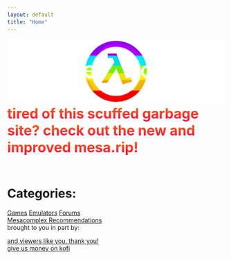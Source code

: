 ```yaml
---
layout: default
title: "Home"
---
```


<script type="text/javascript" src="js/splashtext.js"></script>
<script type="text/javascript" src="js/consolelog.js"></script>
<script type="text/javascript" src="js/particle.js"></script>
<link rel="stylesheet" href="particle.css">
<head>
<script type="text/javascript">
    window._mNHandle = window._mNHandle || {};
    window._mNHandle.queue = window._mNHandle.queue || [];
    medianet_versionId = "3121199";
</script>
<script src="https://contextual.media.net/dmedianet.js?cid=8CUI477C5" async="async"></script>
<script async src="https://pagead2.googlesyndication.com/pagead/js/adsbygoogle.js?client=ca-pub-1455382176703207"
     crossorigin="anonymous"></script>
</head>
<!-- Google Tag Manager -->
<script>(function(w,d,s,l,i){w[l]=w[l]||[];w[l].push({'gtm.start':
new Date().getTime(),event:'gtm.js'});var f=d.getElementsByTagName(s)[0],
j=d.createElement(s),dl=l!='dataLayer'?'&l='+l:'';j.async=true;j.src=
'https://www.googletagmanager.com/gtm.js?id='+i+dl;f.parentNode.insertBefore(j,f);
})(window,document,'script','dataLayer','GTM-WZ946DH');</script>
<!-- End Google Tag Manager -->
<script async src="https://pagead2.googlesyndication.com/pagead/js/adsbygoogle.js?client=ca-pub-1455382176703207"
     crossorigin="anonymous"></script>
<img alt="bannerlogo" src="images/mesapride!final!refined!.png" alt="bannerlogo" class="bannerlogo">
<br>
<a href="https://mesa.rip" style="font-size:32px;font-weight:bold;background: -webkit-linear-gradient(90deg,#fc0345, #fc6f03);-webkit-background-clip: text;-webkit-text-fill-color: transparent;">tired of this scuffed garbage site? check out the new and improved mesa.rip!</a>
<p id="splash"></p>
<br>
<h1 class="text-center">Categories:</h1>
<a class="list" href="games">Games</a>
<a class="list" href="emulators">Emulators</a>
<a class="list" href="https://forum.mesacomplex.tk/">Forums</a>
<br>
<a class="recommend" href="recommend">Mesacomplex Recommendations</a>
<br>
<div id="514763859">
    <script type="text/javascript">
        try {
            window._mNHandle.queue.push(function (){
                window._mNDetails.loadTag("514763859", "728x90", "514763859");
            });
        }
        catch (error) {}
    </script>
</div>
<footer>
<a>brought to you in part by:</a>
<br>
<p id="sponsor"></p>
    <a href="https://ko-fi.com/themesacomplex">and viewers like you. thank you!<br>give us money on kofi</a>
</footer>
<!-- Google Tag Manager (noscript) -->
<noscript><iframe src="https://www.googletagmanager.com/ns.html?id=GTM-WZ946DH"
height="0" width="0" style="display:none;visibility:hidden"></iframe></noscript>
<!-- End Google Tag Manager (noscript) -->
